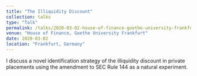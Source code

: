 ```yaml
---
title: "The Illiquidity Discount"
collection: talks
type: "Talk"
permalink: /talks/2020-03-02-house-of-finance-goethe-university-frankfurt-germany-1
venue: "House of Finance, Goethe University Frankfurt"
date: 2020-03-02
location: "Frankfurt, Germany"
---
```


I discuss a novel identification strategy of the illiquidity discount in private placements using the amendment to SEC Rule 144 as a natural experiment. 
